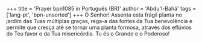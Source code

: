 +++
title = 'Prayer bpn1085 in Português (BR)'
author = 'Abdu'l-Bahá'
tags = ['lang-pt', 'bpn-unsorted']
+++
Ó Senhor! Assenta esta frágil planta no jardim das Tuas múltiplas graças, rega-a das fontes da Tua benevolência e permite que cresça até se tornar uma planta formosa, através dos eflúvios do Teu favor e da Tua misericórdia.
Tu és o Grande e o Poderoso!
